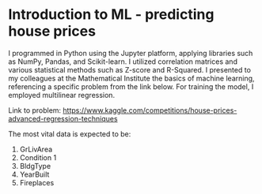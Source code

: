 # Introduction to ML - predicting house prices

I programmed in Python using the Jupyter platform, applying libraries such as NumPy, Pandas, and Scikit-learn. I utilized correlation matrices and various statistical methods such as Z-score and R-Squared. I presented to my colleagues at the Mathematical Institute the basics of machine learning, referencing a specific problem from the link below. For training the model, I employed multilinear regression.

Link to problem:
https://www.kaggle.com/competitions/house-prices-advanced-regression-techniques

The most vital data is expected to be:
  1. GrLivArea
  2. Condition 1
  3. BldgType
  4. YearBuilt
  5. Fireplaces
